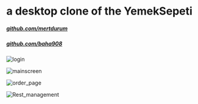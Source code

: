# a desktop clone of the YemekSepeti

##### [github.com/mertdurum](https://github.com/mertdurum)
##### [github.com/baha908](https://github.com/baha908)


![login](https://user-images.githubusercontent.com/45638332/71543132-c8d24e80-2980-11ea-9617-ed5dc5f6875a.png)

![mainscreen](https://user-images.githubusercontent.com/45638332/71543133-c96ae500-2980-11ea-987a-82c9ba0be9d7.png)

![order_page](https://user-images.githubusercontent.com/45638332/71543134-c96ae500-2980-11ea-8371-06da72f79dce.png)

![Rest_management](https://user-images.githubusercontent.com/45638332/71543135-c96ae500-2980-11ea-8669-670c8c8810c4.png)

